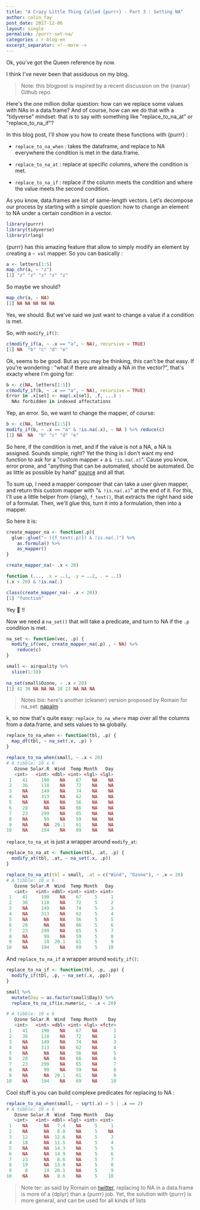```yaml
---
title: "A Crazy Little Thing Called {purrr} - Part 3 : Setting NA"
author: colin_fay
post_date: 2017-12-06
layout: single
permalink: /purrr-set-na/
categories : r-blog-en
excerpt_separator: <!--more-->
---
```


Ok, you've got the Queen reference by now. 

<!--more-->

I think I've never been that assiduous on my blog. 

> Note: this blogpost is inspired by a recent discussion on the {naniar} Github repo

Here's the one million dollar question: how can we replace some values with NAs in a data.frame? And of course, how can we do that with a "tidyverse" mindset: that is to say with something like "replace_to_na_at" or "replace_to_na_if"?

In this blog post, I'll show you how to create these functions with {purrr} : 

+ `replace_to_na_when` : takes the dataframe, and replace to NA everywhere the condition is met in the data.frame. 

+ `replace_to_na_at` : replace at specific columns, where the condition is met. 

+ `replace_to_na_if` : replace if the column meets the condition and where the value meets the second condition. 

As you know, data.frames are list of same-length vectors. Let's decompose our process by starting with a simple question: how to change an element to NA under a certain condition in a vector. 

```r
library(purrr)
library(tidyverse)
library(rlang)
```

{purrr} has this amazing feature that allow to simply modify an element by creating a `~ val` mapper. So you can basically : 

```r
a <- letters[1:5]
map_chr(a, ~ "z")
[1] "z" "z" "z" "z" "z"
```

So maybe we should?

```r
map_chr(a, ~ NA)
[1] NA NA NA NA NA
```

Yes, we should. But we've said we just want to change a value if a condition is met. 

So, with `modify_if()`:

```r
c(modify_if(a, ~ .x == "a", ~ NA), recursive = TRUE)
[1] NA  "b" "c" "d" "e"
```

Ok, seems to be good. But as you may be thinking, this can't be that easy. If you're wondering : "what if there are already a NA in the vector?", that's exacty where I'm going for: 

```r
b <- c(NA, letters[1:5])
c(modify_if(b, ~ .x == "a", ~ NA), recursive = TRUE)
Error in .x[sel] <- map(.x[sel], .f, ...) : 
  NAs forbidden in indexed affectations
```

Yep, an error. So, we want to change the mapper, of course: 

```r
b <- c(NA, letters[1:5])
modify_if(b, ~ .x == "a" & !is.na(.x), ~ NA ) %>% reduce(c)
[1] NA  NA  "b" "c" "d" "e"
```

So here, if the condition is met, and if the value is not a NA, a NA is assigned. Sounds simple, right? Yet the thing is I don't want my end function to ask for a "custom mapper + a `& !is.na(.x)`". Cause you know, error prone, and "anything that can be automated, should be automated. Do as little as possible by hand" [source](http://r-pkgs.had.co.nz/intro.html) and all that. 

To sum up, I need a mapper composer that can take a user given mapper, and return this custom mapper with "`& !is.na(.x)`" at the end of it. For this, I'll use a little helper from {rlang}, `f_text()`, that extracts the right hand side of a formulat. Then, we'll glue this, turn it into a formulation, then into a mapper.

So here it is: 

```r
create_mapper_na <- function(.p){
  glue::glue("~ ({f_text(.p)}) & !is.na(.)") %>% 
    as.formula() %>%
    as_mapper()
}

create_mapper_na(~ .x < 20)

function (..., .x = ..1, .y = ..2, . = ..1) 
(.x < 20) & !is.na(.)

class(create_mapper_na(~ .x < 20))
[1] "function"

```

Yey 🎉 !! 

Now we need a `na_set()` that will take a predicate, and turn to NA if the `.p` condition is met. 

```r
na_set <- function(vec, .p) {
  modify_if(vec, create_mapper_na(.p) , ~ NA) %>% 
    reduce(c)
}

small <- airquality %>% 
  slice(1:10)
  
na_set(small$Ozone, ~ .x < 20)
[1] 41 36 NA NA NA 28 23 NA NA NA
```

> Notes bis: here's another (cleaner) version proposed by Romain for na_set: [napalm](https://gist.github.com/romainfrancois/c9406cc7b9776706dd1c11269c0d1965)


k, so now that's quite easy: `replace_to_na_where` map over all the columns from a data.frame, and sets values to `NA` globally. 

```r
replace_to_na_when <- function(tbl, .p) {
  map_df(tbl, ~ na_set(.x, .p) )
} 

replace_to_na_when(small, ~ .x < 20)  
# A tibble: 10 x 6
   Ozone Solar.R  Wind  Temp Month   Day
   <int>   <int> <dbl> <int> <lgl> <lgl>
 1    41     190    NA    67    NA    NA
 2    36     118    NA    72    NA    NA
 3    NA     149    NA    74    NA    NA
 4    NA     313    NA    62    NA    NA
 5    NA      NA    NA    56    NA    NA
 6    28      NA    NA    66    NA    NA
 7    23     299    NA    65    NA    NA
 8    NA      99    NA    59    NA    NA
 9    NA      NA  20.1    61    NA    NA
10    NA     194    NA    69    NA    NA
```

`replace_to_na_at` is just a wrapper around `modify_at`:

```r
replace_to_na_at <- function(tbl, .at, .p) {
  modify_at(tbl, .at, ~ na_set(.x, .p))
} 

replace_to_na_at(tbl = small, .at = c("Wind", "Ozone"), ~ .x < 20) 
# A tibble: 10 x 6
   Ozone Solar.R  Wind  Temp Month   Day
   <int>   <int> <dbl> <int> <int> <int>
 1    41     190    NA    67     5     1
 2    36     118    NA    72     5     2
 3    NA     149    NA    74     5     3
 4    NA     313    NA    62     5     4
 5    NA      NA    NA    56     5     5
 6    28      NA    NA    66     5     6
 7    23     299    NA    65     5     7
 8    NA      99    NA    59     5     8
 9    NA      19  20.1    61     5     9
10    NA     194    NA    69     5    10
```

And `replace_to_na_if` a wrapper around `modify_if()`:
```r
replace_to_na_if <- function(tbl, .p, .pp) {
  modify_if(tbl, .p, ~ na_set(.x, .pp))
} 

small %>%
  mutate(Day = as.factor(small$Day)) %>%
  replace_to_na_if(is.numeric, ~ .x < 20) 

# A tibble: 10 x 6
   Ozone Solar.R  Wind  Temp Month    Day
   <int>   <int> <dbl> <int> <lgl> <fctr>
 1    41     190    NA    67    NA      1
 2    36     118    NA    72    NA      2
 3    NA     149    NA    74    NA      3
 4    NA     313    NA    62    NA      4
 5    NA      NA    NA    56    NA      5
 6    28      NA    NA    66    NA      6
 7    23     299    NA    65    NA      7
 8    NA      99    NA    59    NA      8
 9    NA      NA  20.1    61    NA      9
10    NA     194    NA    69    NA     10
```

Cool stuff is you can build complexe predicates for replacing to NA : 

```r
replace_to_na_when(small, ~ sqrt(.x) > 5 | .x == 2)
# A tibble: 10 x 6
   Ozone Solar.R  Wind  Temp Month   Day
   <int>   <int> <dbl> <lgl> <int> <int>
 1    NA      NA   7.4    NA     5     1
 2    NA      NA   8.0    NA     5    NA
 3    12      NA  12.6    NA     5     3
 4    18      NA  11.5    NA     5     4
 5    NA      NA  14.3    NA     5     5
 6    NA      NA  14.9    NA     5     6
 7    23      NA   8.6    NA     5     7
 8    19      NA  13.8    NA     5     8
 9     8      19  20.1    NA     5     9
10    NA      NA   8.6    NA     5    10
```
> Note ter: as said by Romain on [twitter](https://twitter.com/romain_francois/status/938764972003414021), replacing to NA in a data.frame is more of a {dplyr} than a {purrr} job. Yet, the solution with {purrr} is more general, and can be used for all kinds of lists  
